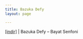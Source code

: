 ```yaml
---
title: Bazuka Defy
layout: page

---
```

<a href="https://cloud.mail.ru/public/d15418b4b83b/Bazuka%20Defy%20-%20Bayat%20Senfoni" target="_blank">[indir]</a> | Bazuka Defy &#8211; Bayat Senfoni